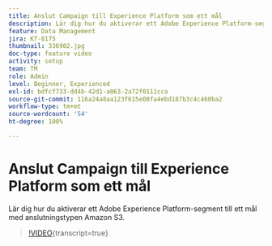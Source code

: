 ```yaml
---
title: Anslut Campaign till Experience Platform som ett mål
description: Lär dig hur du aktiverar ett Adobe Experience Platform-segment till ett mål med anslutningstypen Amazon S3.
feature: Data Management
jira: KT-8175
thumbnail: 336902.jpg
doc-type: feature video
activity: setup
team: TM
role: Admin
level: Beginner, Experienced
exl-id: bdfcf733-dd4b-42d1-a063-2a72f0111cca
source-git-commit: 116a24a8aa123f615e08fa4ebd187b3c4c460ba2
workflow-type: tm+mt
source-wordcount: '54'
ht-degree: 100%

---
```


# Anslut Campaign till Experience Platform som ett mål

Lär dig hur du aktiverar ett Adobe Experience Platform-segment till ett mål med anslutningstypen Amazon S3.

>[!VIDEO](https://video.tv.adobe.com/v/336902?quality=12&learn=on){transcript=true}
